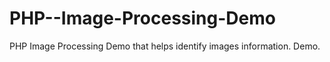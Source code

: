 # PHP--Image-Processing-Demo
PHP Image Processing Demo that helps identify images information. Demo.
